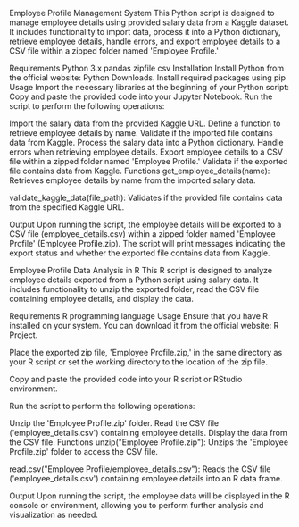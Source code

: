 Employee Profile Management System
This Python script is designed to manage employee details using provided salary data from a Kaggle dataset. It includes functionality to import data, process it into a Python dictionary, retrieve employee details, handle errors, and export employee details to a CSV file within a zipped folder named 'Employee Profile.'

Requirements
Python 3.x
pandas
zipfile
csv
Installation
Install Python from the official website: Python Downloads.
Install required packages using pip
Usage
Import the necessary libraries at the beginning of your Python script:
Copy and paste the provided code into your Jupyter Notebook.
Run the script to perform the following operations:

Import the salary data from the provided Kaggle URL.
Define a function to retrieve employee details by name.
Validate if the imported file contains data from Kaggle.
Process the salary data into a Python dictionary.
Handle errors when retrieving employee details.
Export employee details to a CSV file within a zipped folder named 'Employee Profile.'
Validate if the exported file contains data from Kaggle.
Functions
get_employee_details(name): Retrieves employee details by name from the imported salary data.

validate_kaggle_data(file_path): Validates if the provided file contains data from the specified Kaggle URL.

Output
Upon running the script, the employee details will be exported to a CSV file (employee_details.csv) within a zipped folder named 'Employee Profile' (Employee Profile.zip). The script will print messages indicating the export status and whether the exported file contains data from Kaggle.



Employee Profile Data Analysis in R
This R script is designed to analyze employee details exported from a Python script using salary data. It includes functionality to unzip the exported folder, read the CSV file containing employee details, and display the data.

Requirements
R programming language
Usage
Ensure that you have R installed on your system. You can download it from the official website: R Project.

Place the exported zip file, 'Employee Profile.zip,' in the same directory as your R script or set the working directory to the location of the zip file.

Copy and paste the provided code into your R script or RStudio environment.

Run the script to perform the following operations:

Unzip the 'Employee Profile.zip' folder.
Read the CSV file ('employee_details.csv') containing employee details.
Display the data from the CSV file.
Functions
unzip("Employee Profile.zip"): Unzips the 'Employee Profile.zip' folder to access the CSV file.

read.csv("Employee Profile/employee_details.csv"): Reads the CSV file ('employee_details.csv') containing employee details into an R data frame.

Output
Upon running the script, the employee data will be displayed in the R console or environment, allowing you to perform further analysis and visualization as needed.
